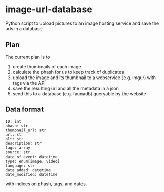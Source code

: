 # image-url-database
Python script to upload pictures to an image hosting service and save the urls in a database

## Plan
The current plan is to
1. create thumbnails of each image
1. calculate the phash for us to keep track of duplicates
1. upload the image and its thumbnail to a webservice (e.g. imgur) with tags via the API
1. save the resulting url and all the metadata in a json
1. send this to a database (e.g. faunadb) queryable by the website

## Data format
```
ID: int
phash: str
thumbnail_url: str
url: str
alt: str
description: str
tags: array
source: str
date_of_event: datetime
type: enum[image, video]
language: str
date_added: datetime
date_modified: datetime
```

with indices on phash, tags, and dates.